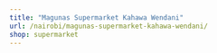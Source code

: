```yaml
---
title: "Magunas Supermarket Kahawa Wendani"
url: /nairobi/magunas-supermarket-kahawa-wendani/
shop: supermarket
---
```

